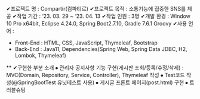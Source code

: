 ✔프로젝트 명 : Compartir(컴파티르)
✔프로젝트 목적 : 소통기능에 집중한 SNS를 제공
✔작업 기간 : ‘23. 03. 29 ~ ‘23. 04. 13
✔작업 인원 : 3명
✔개발 환경 : Window 10 Pro x64bit, Eclipse 4.24.0, Spring Boot2.7.10, Gradle 7.6.1 Groovy
✔사용 언어 : 
- Front-End : HTML, CSS, JavaScript, Thymeleaf, Bootstrap
- Back-End : Java11, Dependencies(Spring Web, Spring Data JDBC, H2, Lombok, Thymeleaf)

** ✔구현한 부분 소개
⦁ 관리자 공지사항 기능 구현(게시판 조회/등록/수정/삭제) 
  : MVC(Domain, Repository, Service, Controller), Thymeleaf 작성
⦁ Test코드 작성(@SpringBootTest 유닛테스트 사용)
⦁ 게시글 프론트 페이지(post.html) 구현
⦁ 트러블슈팅
